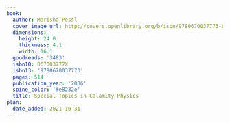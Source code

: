 ```yaml
---
book:
  author: Marisha Pessl
  cover_image_url: http://covers.openlibrary.org/b/isbn/9780670037773-L.jpg
  dimensions:
    height: 24.0
    thickness: 4.1
    width: 16.1
  goodreads: '3483'
  isbn10: 067003777X
  isbn13: '9780670037773'
  pages: 514
  publication_year: '2006'
  spine_color: '#e8232e'
  title: Special Topics in Calamity Physics
plan:
  date_added: 2021-10-31
---
```

